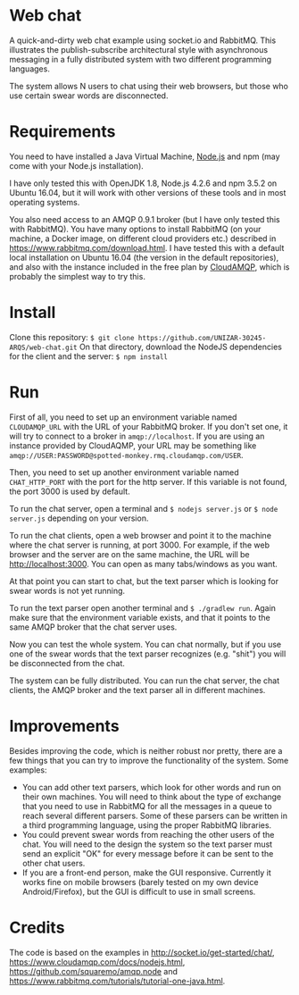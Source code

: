# Web chat
A quick-and-dirty web chat example using socket.io and RabbitMQ. This illustrates the publish-subscribe architectural style with asynchronous messaging in a fully distributed system with two different programming languages.

The system allows N users to chat using their web browsers, but those who use certain swear words are disconnected. 

# Requirements
You need to have installed a Java Virtual Machine, [Node.js](https://nodejs.org/en/) and npm (may come with your Node.js installation).

I have only tested this with OpenJDK 1.8, Node.js 4.2.6 and npm 3.5.2 on Ubuntu 16.04, but it will work with other versions of these tools and in most operating systems.

You also need access to an AMQP 0.9.1 broker (but I have only tested this with RabbitMQ). You have many options to install RabbitMQ (on your machine, a Docker image, on different cloud providers etc.) described in <https://www.rabbitmq.com/download.html>. I have tested this with a default local installation on Ubuntu 16.04 (the version in the default repositories), and also with the instance included in the free plan by [CloudAMQP](https://www.cloudamqp.com/), which is probably the simplest way to try this.

# Install
Clone this repository: `$ git clone https://github.com/UNIZAR-30245-ARQS/web-chat.git`
On that directory, download the NodeJS dependencies for the client and the server: `$ npm install`

# Run
First of all, you need to set up an environment variable named `CLOUDAMQP_URL` with the URL of your RabbitMQ broker. If you don't set one, it will try to connect to a broker in `amqp://localhost`. If you are using an instance provided by CloudAQMP, your URL may be something like `amqp://USER:PASSWORD@spotted-monkey.rmq.cloudamqp.com/USER`.

Then, you need to set up another environment variable named `CHAT_HTTP_PORT` with the port for the http server. If this variable is not found, the port 3000 is used by default.

To run the chat server, open a terminal and `$ nodejs server.js` or `$ node server.js` depending on your version. 

To run the chat clients, open a web browser and point it to the machine where the chat server is running, at port 3000. For example, if the web browser and the server are on the same machine, the URL will be <http://localhost:3000>. You can open as many tabs/windows as you want.

At that point you can start to chat, but the text parser which is looking for swear words is not yet running.

To run the text parser open another terminal and `$ ./gradlew run`. Again make sure that the environment variable exists, and that it points to the same AMQP broker that the chat server uses.

Now you can test the whole system. You can chat normally, but if you use one of the swear words that the text parser recognizes (e.g. "shit") you will be disconnected from the chat.

The system can be fully distributed. You can run the chat server, the chat clients, the AMQP broker and the text parser all in different machines. 

# Improvements
Besides improving the code, which is neither robust nor pretty, there are a few things that you can try to improve the functionality of the system. Some examples:

- You can add other text parsers, which look for other words and run on their own machines. You will need to think about the type of exchange that you need to use in RabbitMQ for all the messages in a queue to reach several different parsers. Some of these parsers can be written in a third programming language, using the proper RabbitMQ libraries.
- You could prevent swear words from reaching the other users of the chat. You will need to the design the system so the text parser must send an explicit "OK" for every message before it can be sent to the other chat users.
- If you are a front-end person, make the GUI responsive. Currently it works fine on mobile browsers (barely tested on my own device Android/Firefox), but the GUI is difficult to use in small screens.

# Credits
The code is based on the examples in <http://socket.io/get-started/chat/>, <https://www.cloudamqp.com/docs/nodejs.html>, <https://github.com/squaremo/amqp.node> and <https://www.rabbitmq.com/tutorials/tutorial-one-java.html>.
